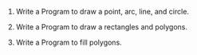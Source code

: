 1. Write a Program to draw a point, arc, line, and circle.

2. Write a Program to draw a rectangles and polygons.

3. Write a Program to fill polygons.
